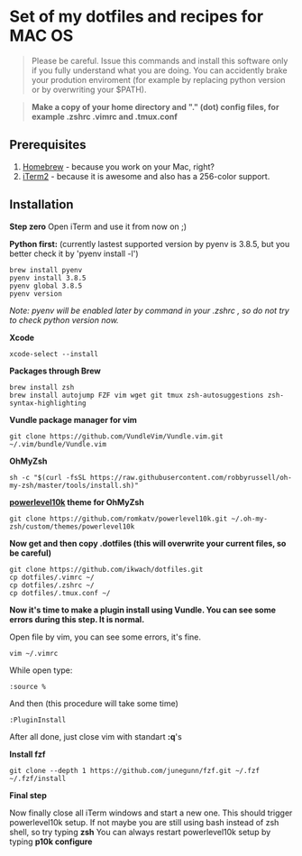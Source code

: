 # Set of my dotfiles and recipes for MAC OS

> Please be careful. Issue this commands and install this software only if you fully understand what you are doing. You can accidently brake your prodution enviroment (for example by replacing python version or by overwriting your $PATH).

> **Make a copy of your home directory and "." (dot) config files, for example .zshrc .vimrc and .tmux.conf**

## Prerequisites 
1. [Homebrew](https://brew.sh/) - because you work on your Mac, right?
2. [iTerm2](https://www.iterm2.com/) - because it is awesome and also has a 256-color support.


## Installation
**Step zero**
Open iTerm and use it from now on ;)

**Python first:**
(currently lastest supported version by pyenv is 3.8.5, but you better check it by 'pyenv install -l')

    brew install pyenv
    pyenv install 3.8.5
    pyenv global 3.8.5
    pyenv version

*Note: pyenv will be enabled later by command in your .zshrc , so do not try to check python version now.*

**Xcode** 

    xcode-select --install

**Packages through Brew**     
        
    brew install zsh
    brew install autojump FZF vim wget git tmux zsh-autosuggestions zsh-syntax-highlighting

**Vundle package manager for vim**
    
    git clone https://github.com/VundleVim/Vundle.vim.git ~/.vim/bundle/Vundle.vim
      
**OhMyZsh**
    
    sh -c "$(curl -fsSL https://raw.githubusercontent.com/robbyrussell/oh-my-zsh/master/tools/install.sh)"
        
**[powerlevel10k](https://github.com/romkatv/powerlevel10k) theme for OhMyZsh**

    git clone https://github.com/romkatv/powerlevel10k.git ~/.oh-my-zsh/custom/themes/powerlevel10k


**Now get and then copy .dotfiles (this will overwrite your current files, so be careful)**

    git clone https://github.com/ikwach/dotfiles.git
    cp dotfiles/.vimrc ~/
    cp dotfiles/.zshrc ~/
    cp dotfiles/.tmux.conf ~/
 
**Now it's time to make a plugin install using Vundle. You can see some errors during this step. It is normal.**

Open file by vim, you can see some errors, it's fine.

    vim ~/.vimrc

While open type:
    
    :source %

And then (this procedure will take some time)

    :PluginInstall

After all done, just close vim with standart **:q**'s

**Install fzf**

    git clone --depth 1 https://github.com/junegunn/fzf.git ~/.fzf
    ~/.fzf/install

**Final step**

Now finally close all iTerm windows and start a new one. This should trigger powerlevel10k setup.
If not maybe you are still using bash instead of zsh shell, so try typing **zsh**
You can always restart powerlevel10k setup by typing **p10k configure**




